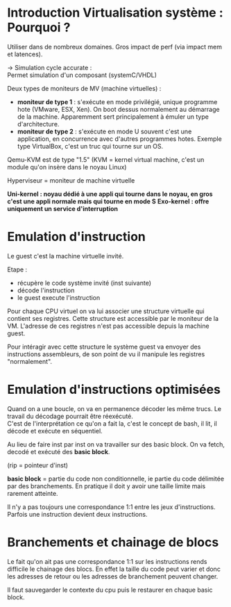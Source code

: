 # Introduction Virtualisation système : Pourquoi ?

Utiliser dans de nombreux domaines. Gros impact de perf (via impact mem et latences).

-> Simulation cycle accurate :\
Permet simulation d'un composant (systemC/VHDL)

Deux types de moniteurs de MV (machine virtuelles) :
* **moniteur de type 1** : s'exécute en mode privilégié, unique programme hote (VMware, ESX, Xen). On boot dessus normalement au démarrage de la machine. Apparemment sert principalement à émuler un type d'architecture.
* **moniteur de type 2** : s'exécute en mode U souvent c'est une application, en concurrence avec d'autres programmes hotes. Exemple type VirtualBox, c'est un truc qui tourne sur un OS.

Qemu-KVM est de type "1.5" (KVM = kernel virtual machine, c'est un module qu'on insère dans le noyau Linux)

Hyperviseur = moniteur de machine virtuelle

**Uni-kernel : noyau dédié à une appli qui tourne dans le noyau, en gros c'est une appli normale mais qui tourne en mode S**
**Exo-kernel : offre uniquement un service d'interruption**

# Emulation d'instruction

Le guest c'est la machine virtuelle invité.

Etape :
* récupère le code système invité (inst suivante)
* décode l'instruction
* le guest execute l'instruction

Pour chaque CPU virtuel on va lui associer une structure virtuelle qui contient ses registres. Cette structure est accessible par le moniteur de la VM. L'adresse de ces registres n'est pas accessible depuis la machine guest.

Pour intéragir avec cette structure le système guest va envoyer des instructions assembleurs, de son point de vu il manipule les registres "normalement".


# Emulation d'instructions optimisées 

Quand on a une boucle, on va en permanence décoder les même trucs.  Le travail du décodage pourrait être réexécuté.\
C'est de l'interprétation ce qu'on a fait la, c'est le concept de bash, il lit, il décode et exécute en séquentiel.

Au lieu de faire inst par inst on va travailler sur des basic block. On va fetch, decodé et exécuté des **basic block**.

(rip = pointeur d'inst)

**basic block** = partie du code non conditionnelle, ie partie du code délimitée par des branchements. En pratique il doit y avoir une taille limite mais rarement atteinte.

Il n'y a pas toujours une correspondance 1:1 entre les jeux d'instructions. Parfois une instruction devient deux instructions.

# Branchements et chainage de blocs

Le fait qu'on ait pas une correspondance 1:1 sur les instructions rends difficile le chainage des blocs. En effet la taille du code peut varier et donc les adresses de retour ou les adresses de branchement peuvent changer.

Il faut sauvegarder le contexte du cpu puis le restaurer en chaque basic block. 

